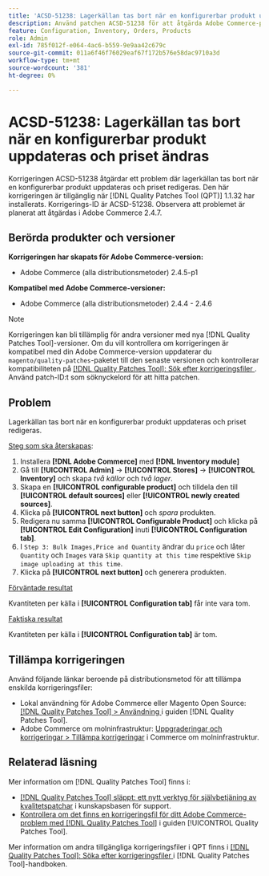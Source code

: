 ```yaml
---
title: 'ACSD-51238: Lagerkällan tas bort när en konfigurerbar produkt uppdateras och priset ändras'
description: Använd patchen ACSD-51238 för att åtgärda Adobe Commerce-problemet där lagerkällan tas bort när en konfigurerbar produkt uppdateras och priset redigeras.
feature: Configuration, Inventory, Orders, Products
role: Admin
exl-id: 785f012f-e064-4ac6-b559-9e9aa42c679c
source-git-commit: 011a6f46f76029eaf67f172b576e58dac9710a3d
workflow-type: tm+mt
source-wordcount: '381'
ht-degree: 0%

---
```


# ACSD-51238: Lagerkällan tas bort när en konfigurerbar produkt uppdateras och priset ändras

Korrigeringen ACSD-51238 åtgärdar ett problem där lagerkällan tas bort när en konfigurerbar produkt uppdateras och priset redigeras. Den här korrigeringen är tillgänglig när [!DNL Quality Patches Tool (QPT)] 1.1.32 har installerats. Korrigerings-ID är ACSD-51238. Observera att problemet är planerat att åtgärdas i Adobe Commerce 2.4.7.

## Berörda produkter och versioner

**Korrigeringen har skapats för Adobe Commerce-version:**

* Adobe Commerce (alla distributionsmetoder) 2.4.5-p1

**Kompatibel med Adobe Commerce-versioner:**

* Adobe Commerce (alla distributionsmetoder) 2.4.4 - 2.4.6

>[!NOTE]
>
>Korrigeringen kan bli tillämplig för andra versioner med nya [!DNL Quality Patches Tool]-versioner. Om du vill kontrollera om korrigeringen är kompatibel med din Adobe Commerce-version uppdaterar du `magento/quality-patches`-paketet till den senaste versionen och kontrollerar kompatibiliteten på [[!DNL Quality Patches Tool]: Sök efter korrigeringsfiler ](<https://experienceleague.adobe.com/tools/commerce-quality-patches/index.html?lang=sv-SE>). Använd patch-ID:t som söknyckelord för att hitta patchen.

## Problem

Lagerkällan tas bort när en konfigurerbar produkt uppdateras och priset redigeras.

<u>Steg som ska återskapas</u>:

1. Installera **[!DNL Adobe Commerce]** med **[!DNL Inventory module]**
1. Gå till **[!UICONTROL Admin]** -> **[!UICONTROL Stores]** -> **[!UICONTROL Inventory]** och skapa *två källor* och *två lager*.
1. Skapa en **[!UICONTROL configurable product]** och tilldela den till **[!UICONTROL default sources]** eller **[!UICONTROL newly created sources]**.
1. Klicka på **[!UICONTROL next button]** och *spara* produkten.
1. Redigera nu samma **[!UICONTROL Configurable Product]** och klicka på **[!UICONTROL Edit Configuration]** inuti **[!UICONTROL Configuration tab]**.
1. I `Step 3: Bulk Images,Price and Quantity` ändrar du `price` och låter `Quantity` och `Images` vara `Skip quantity at this time` respektive `Skip image uploading at this time`.
1. Klicka på **[!UICONTROL next button]** och generera produkten.

<u>Förväntade resultat</u>

Kvantiteten per källa i **[!UICONTROL Configuration tab]** får inte vara tom.

<u>Faktiska resultat</u>

Kvantiteten per källa i **[!UICONTROL Configuration tab]** är tom.

## Tillämpa korrigeringen

Använd följande länkar beroende på distributionsmetod för att tillämpa enskilda korrigeringsfiler:

* Lokal användning för Adobe Commerce eller Magento Open Source: [[!DNL Quality Patches Tool] > Användning ](/help/tools/quality-patches-tool/usage.md) i guiden [!DNL Quality Patches Tool].
* Adobe Commerce om molninfrastruktur: [Uppgraderingar och korrigeringar > Tillämpa korrigeringar](https://experienceleague.adobe.com/docs/commerce-cloud-service/user-guide/develop/upgrade/apply-patches.html?lang=sv-SE) i Commerce om molninfrastruktur.

## Relaterad läsning

Mer information om [!DNL Quality Patches Tool] finns i:

* [[!DNL Quality Patches Tool] släppt: ett nytt verktyg för självbetjäning av kvalitetspatchar](https://experienceleague.adobe.com/sv/docs/commerce-operations/tools/quality-patches-tool/quality-patches-tool-to-self-serve-quality-patches) i kunskapsbasen för support.
* [Kontrollera om det finns en korrigeringsfil för ditt Adobe Commerce-problem med  [!DNL Quality Patches Tool]](/help/tools/quality-patches-tool/patches-available-in-qpt/check-patch-for-magento-issue-with-magento-quality-patches.md) i guiden [!UICONTROL Quality Patches Tool].


Mer information om andra tillgängliga korrigeringsfiler i QPT finns i [[!DNL Quality Patches Tool]: Söka efter korrigeringsfiler ](<https://experienceleague.adobe.com/tools/commerce-quality-patches/index.html?lang=sv-SE>) i [!DNL Quality Patches Tool]-handboken.

